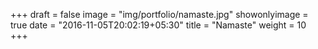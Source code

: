 +++
draft = false
image = "img/portfolio/namaste.jpg"
showonlyimage = true
date = "2016-11-05T20:02:19+05:30"
title = "Namaste"
weight = 10
+++
